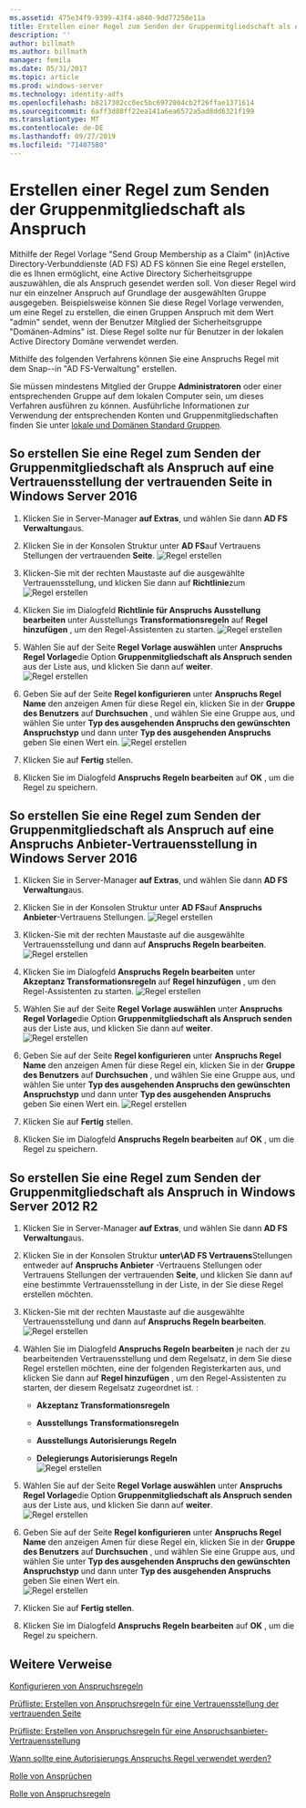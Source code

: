 ```yaml
---
ms.assetid: 475e34f9-9399-43f4-a840-9dd77258e11a
title: Erstellen einer Regel zum Senden der Gruppenmitgliedschaft als Anspruch
description: ''
author: billmath
ms.author: billmath
manager: femila
ms.date: 05/31/2017
ms.topic: article
ms.prod: windows-server
ms.technology: identity-adfs
ms.openlocfilehash: b8217302cc0ec5bc6972004cb2f26ffae1371614
ms.sourcegitcommit: 6aff3d88ff22ea141a6ea6572a5ad8dd6321f199
ms.translationtype: MT
ms.contentlocale: de-DE
ms.lasthandoff: 09/27/2019
ms.locfileid: "71407580"
---
```

# <a name="create-a-rule-to-send-group-membership-as-a-claim"></a>Erstellen einer Regel zum Senden der Gruppenmitgliedschaft als Anspruch

Mithilfe der Regel Vorlage "Send Group Membership as a Claim" \(in\)Active Directory-Verbunddienste (AD FS) AD FS können Sie eine Regel erstellen, die es Ihnen ermöglicht, eine Active Directory Sicherheitsgruppe auszuwählen, die als Anspruch gesendet werden soll. Von dieser Regel wird nur ein einzelner Anspruch auf Grundlage der ausgewählten Gruppe ausgegeben. Beispielsweise können Sie diese Regel Vorlage verwenden, um eine Regel zu erstellen, die einen Gruppen Anspruch mit dem Wert "admin" sendet, wenn der Benutzer Mitglied der Sicherheitsgruppe "Domänen-Admins" ist. Diese Regel sollte nur für Benutzer in der lokalen Active Directory Domäne verwendet werden.  
  
Mithilfe des folgenden Verfahrens können Sie eine Anspruchs Regel mit dem Snap\--in "AD FS-Verwaltung" erstellen.  
  
Sie müssen mindestens Mitglied der Gruppe **Administratoren** oder einer entsprechenden Gruppe auf dem lokalen Computer sein, um dieses Verfahren ausführen zu können.  Ausführliche Informationen zur Verwendung der entsprechenden Konten und Gruppenmitgliedschaften finden Sie unter [lokale und Domänen Standard Gruppen](https://go.microsoft.com/fwlink/?LinkId=83477).   

## <a name="to-create-a-rule-to-send-group-membership-as-a-claim-on-a-relying-party-trust-in-windows-server-2016"></a>So erstellen Sie eine Regel zum Senden der Gruppenmitgliedschaft als Anspruch auf eine Vertrauensstellung der vertrauenden Seite in Windows Server 2016 

1.  Klicken Sie in Server-Manager **auf Extras**, und wählen Sie dann **AD FS Verwaltung**aus.  
  
2.  Klicken Sie in der Konsolen Struktur unter **AD FS**auf Vertrauens Stellungen der vertrauenden **Seite**. 
![Regel erstellen](media/Create-a-Rule-to-Pass-Through-or-Filter-an-Incoming-Claim/claimrule9.PNG)  
  
3.  Klicken\-Sie mit der rechten Maustaste auf die ausgewählte Vertrauensstellung, und klicken Sie dann auf **Richtlinie**zum
![Regel erstellen](media/Create-a-Rule-to-Pass-Through-or-Filter-an-Incoming-Claim/claimrule10.PNG)   
  
4.  Klicken Sie im Dialogfeld **Richtlinie für Anspruchs Ausstellung bearbeiten** unter Ausstellungs **Transformationsregeln** auf **Regel hinzufügen** , um den Regel-Assistenten zu starten. 
![Regel erstellen](media/Create-a-Rule-to-Pass-Through-or-Filter-an-Incoming-Claim/claimrule11.PNG)    

5.  Wählen Sie auf der Seite **Regel Vorlage auswählen** unter **Anspruchs Regel Vorlage**die Option **Gruppenmitgliedschaft als Anspruch senden** aus der Liste aus, und klicken Sie dann auf **weiter**.  
![Regel erstellen](media/Create-a-Rule-to-Send-Group-Membership-as-a-Claim/group3.PNG)      

6.   Geben Sie auf der Seite **Regel konfigurieren** unter **Anspruchs Regel Name** den anzeigen Amen für diese Regel ein, klicken Sie in der **Gruppe des Benutzers** auf **Durchsuchen** , und wählen Sie eine Gruppe aus, und wählen Sie unter **Typ des ausgehenden Anspruchs den gewünschten Anspruchstyp** und dann unter  **Typ des ausgehenden Anspruchs** geben Sie einen Wert ein.
![Regel erstellen](media/Create-a-Rule-to-Send-Group-Membership-as-a-Claim/group4.PNG)   

7.  Klicken Sie auf **Fertig** stellen.  
  
8.  Klicken Sie im Dialogfeld **Anspruchs Regeln bearbeiten** auf **OK** , um die Regel zu speichern.
  
## <a name="to-create-a-rule-to-send-group-membership-as-a-claim-on-a-claims-provider-trust-in-windows-server-2016"></a>So erstellen Sie eine Regel zum Senden der Gruppenmitgliedschaft als Anspruch auf eine Anspruchs Anbieter-Vertrauensstellung in Windows Server 2016 
  
1.  Klicken Sie in Server-Manager **auf Extras**, und wählen Sie dann **AD FS Verwaltung**aus.  
  
2.  Klicken Sie in der Konsolen Struktur unter **AD FS**auf **Anspruchs Anbieter**-Vertrauens Stellungen. 
![Regel erstellen](media/Create-a-Rule-to-Pass-Through-or-Filter-an-Incoming-Claim/claimrule1.PNG)  
  
3.  Klicken\-Sie mit der rechten Maustaste auf die ausgewählte Vertrauensstellung und dann auf **Anspruchs Regeln bearbeiten**.
![Regel erstellen](media/Create-a-Rule-to-Pass-Through-or-Filter-an-Incoming-Claim/claimrule2.PNG)   
  
4.  Klicken Sie im Dialogfeld **Anspruchs Regeln bearbeiten** unter **Akzeptanz Transformationsregeln** auf **Regel hinzufügen** , um den Regel-Assistenten zu starten.
![Regel erstellen](media/Create-a-Rule-to-Pass-Through-or-Filter-an-Incoming-Claim/claimrule3.PNG)    

5.  Wählen Sie auf der Seite **Regel Vorlage auswählen** unter **Anspruchs Regel Vorlage**die Option **Gruppenmitgliedschaft als Anspruch senden** aus der Liste aus, und klicken Sie dann auf **weiter**.  
![Regel erstellen](media/Create-a-Rule-to-Send-Group-Membership-as-a-Claim/group3.PNG)     

6.   Geben Sie auf der Seite **Regel konfigurieren** unter **Anspruchs Regel Name** den anzeigen Amen für diese Regel ein, klicken Sie in der **Gruppe des Benutzers** auf **Durchsuchen** , und wählen Sie eine Gruppe aus, und wählen Sie unter **Typ des ausgehenden Anspruchs den gewünschten Anspruchstyp** und dann unter  **Typ des ausgehenden Anspruchs** geben Sie einen Wert ein. 
![Regel erstellen](media/Create-a-Rule-to-Send-Group-Membership-as-a-Claim/group4.PNG)      

7.  Klicken Sie auf **Fertig** stellen.  
  
8.  Klicken Sie im Dialogfeld **Anspruchs Regeln bearbeiten** auf **OK** , um die Regel zu speichern.  




  
## <a name="to-create-a-rule-to-send-group-membership-as-a-claim-in-windows-server-2012-r2"></a>So erstellen Sie eine Regel zum Senden der Gruppenmitgliedschaft als Anspruch in Windows Server 2012 R2 
  
1.  Klicken Sie in Server-Manager **auf Extras**, und wählen Sie dann **AD FS Verwaltung**aus.  
  
2.  Klicken Sie in der Konsolen Struktur **unter\\AD FS Vertrauens**Stellungen entweder auf **Anspruchs Anbieter** -Vertrauens Stellungen oder Vertrauens Stellungen der vertrauenden **Seite**, und klicken Sie dann auf eine bestimmte Vertrauensstellung in der Liste, in der Sie diese Regel erstellen möchten.  
  
3.  Klicken\-Sie mit der rechten Maustaste auf die ausgewählte Vertrauensstellung und dann auf **Anspruchs Regeln bearbeiten**.
![Regel erstellen](media/Create-a-Rule-to-Pass-Through-or-Filter-an-Incoming-Claim/claimrule6.PNG)  
  
4.  Wählen Sie im Dialogfeld **Anspruchs Regeln bearbeiten** je nach der zu bearbeitenden Vertrauensstellung und dem Regelsatz, in dem Sie diese Regel erstellen möchten, eine der folgenden Registerkarten aus, und klicken Sie dann auf **Regel hinzufügen** , um den Regel-Assistenten zu starten, der diesem Regelsatz zugeordnet ist. :  
  
    -   **Akzeptanz Transformationsregeln**  
  
    -   **Ausstellungs Transformationsregeln**  
  
    -   **Ausstellungs Autorisierungs Regeln**  
  
    -   **Delegierungs Autorisierungs Regeln**  
![Regel erstellen](media/Create-a-Rule-to-Permit-All-Users/permitall5.PNG)
    
5.  Wählen Sie auf der Seite **Regel Vorlage auswählen** unter **Anspruchs Regel Vorlage**die Option **Gruppenmitgliedschaft als Anspruch senden** aus der Liste aus, und klicken Sie dann auf **weiter**.  
![Regel erstellen](media/Create-a-Rule-to-Send-Group-Membership-as-a-Claim/group1.PNG)

6.  Geben Sie auf der Seite **Regel konfigurieren** unter **Anspruchs Regel Name** den anzeigen Amen für diese Regel ein, klicken Sie in der **Gruppe des Benutzers** auf **Durchsuchen** , und wählen Sie eine Gruppe aus, und wählen Sie unter **Typ des ausgehenden Anspruchs den gewünschten Anspruchstyp** und dann unter  **Typ des ausgehenden Anspruchs** geben Sie einen Wert ein.  
![Regel erstellen](media/Create-a-Rule-to-Send-Group-Membership-as-a-Claim/group2.PNG)  

7.  Klicken Sie auf **Fertig stellen**.  
  
8.  Klicken Sie im Dialogfeld **Anspruchs Regeln bearbeiten** auf **OK** , um die Regel zu speichern.  



## <a name="additional-references"></a>Weitere Verweise 
[Konfigurieren von Anspruchsregeln](Configure-Claim-Rules.md)  
 
[Prüfliste: Erstellen von Anspruchsregeln für eine Vertrauensstellung der vertrauenden Seite](https://technet.microsoft.com/library/ee913578.aspx)  

[Prüfliste: Erstellen von Anspruchsregeln für eine Anspruchsanbieter-Vertrauensstellung](https://technet.microsoft.com/library/ee913564.aspx)  
  
[Wann sollte eine Autorisierungs Anspruchs Regel verwendet werden?](../../ad-fs/technical-reference/When-to-Use-an-Authorization-Claim-Rule.md)  

[Rolle von Ansprüchen](../../ad-fs/technical-reference/The-Role-of-Claims.md)  
  
[Rolle von Anspruchsregeln](../../ad-fs/technical-reference/The-Role-of-Claim-Rules.md) 
